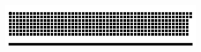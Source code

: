
[![](https://github.com/izam-mohammed/izam-mohammed/blob/feature/github-contribution-grid-snake.svg)](https://www.linkedin.com/in/sagarsanil005/)
